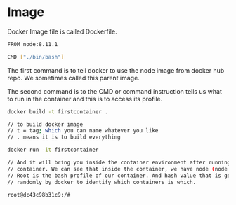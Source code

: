 # Image

Docker Image file is called Dockerfile.

```bash
FROM node:8.11.1

CMD ["./bin/bash"]
```

The first command is to tell docker to use the node image from docker hub repo. We sometimes called this parent image.

The second command is to the CMD or command instruction tells us what to run in the container and this is to access its profile.

```bash
docker build -t firstcontainer .

// to build docker image
// t = tag; which you can name whatever you like
// . means it is to build everything
```

```bash
docker run -it firstcontainer

// And it will bring you inside the container environment after running the 
// container. We can see that inside the container, we have node (node -v).
// Root is the bash profile of our container. And hash value that is generated 
// randomly by docker to identify which containers is which.

root@dc43c98b31c9:/#
```


